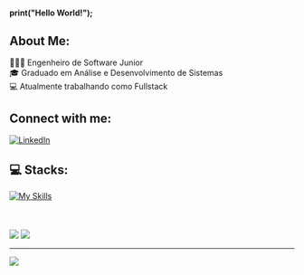 #### print("Hello World!");

## About Me:
👨🏻‍💻 Engenheiro de Software Junior<br>🎓 Graduado em Análise e Desenvolvimento de Sistemas<br>💻 Atualmente trabalhando como Fullstack<br>


## Connect with me:
[![LinkedIn](https://img.shields.io/badge/LinkedIn-%230077B5.svg?logo=linkedin&logoColor=white)]([https://www.linkedin.com/in/felipe-sanches3/](https://www.linkedin.com/in/felipe-sanches3/)) 

## 💻 Stacks:
[![My Skills](https://skillicons.dev/icons?i=python,fastapi,typescript,react,nextjs,docker)](https://skillicons.dev)<br>
<br>
<br>
<br>
![](https://github-readme-stats.vercel.app/api?username=FelipeSanches10&theme=dracula&hide_border=false&include_all_commits=false&count_private=false) 
![](https://github-readme-stats.vercel.app/api/top-langs/?username=FelipeSanches10&theme=dracula&hide_border=false&include_all_commits=false&count_private=false&layout=compact)


---
[![](https://visitcount.itsvg.in/api?id=FelipeSanches10&icon=0&color=0)](https://visitcount.itsvg.in)

<!-- Proudly created with GPRM ( https://gprm.itsvg.in ) -->
